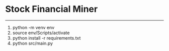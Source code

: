 # Stock Financial Miner
---
1. python -m venv env
2. source env/Scripts/activate
3. python install -r requirements.txt
4. python src/main.py
